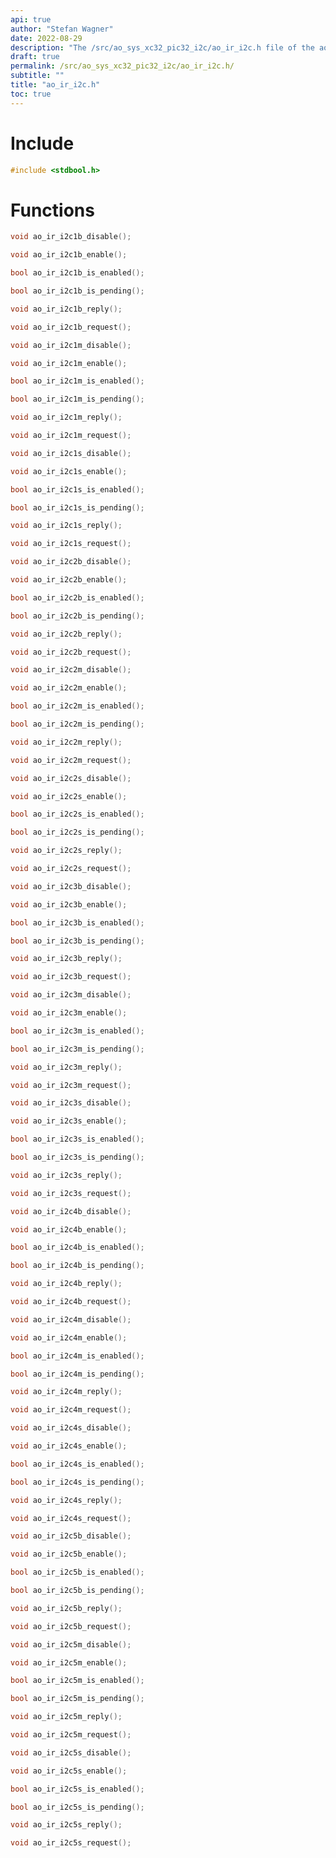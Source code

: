 ```yaml
---
api: true
author: "Stefan Wagner"
date: 2022-08-29
description: "The /src/ao_sys_xc32_pic32_i2c/ao_ir_i2c.h file of the ao real-time operating system."
draft: true
permalink: /src/ao_sys_xc32_pic32_i2c/ao_ir_i2c.h/
subtitle: ""
title: "ao_ir_i2c.h"
toc: true
---
```


# Include

```c
#include <stdbool.h>
```

# Functions

```c
void ao_ir_i2c1b_disable();
```

```c
void ao_ir_i2c1b_enable();
```

```c
bool ao_ir_i2c1b_is_enabled();
```

```c
bool ao_ir_i2c1b_is_pending();
```

```c
void ao_ir_i2c1b_reply();
```

```c
void ao_ir_i2c1b_request();
```

```c
void ao_ir_i2c1m_disable();
```

```c
void ao_ir_i2c1m_enable();
```

```c
bool ao_ir_i2c1m_is_enabled();
```

```c
bool ao_ir_i2c1m_is_pending();
```

```c
void ao_ir_i2c1m_reply();
```

```c
void ao_ir_i2c1m_request();
```

```c
void ao_ir_i2c1s_disable();
```

```c
void ao_ir_i2c1s_enable();
```

```c
bool ao_ir_i2c1s_is_enabled();
```

```c
bool ao_ir_i2c1s_is_pending();
```

```c
void ao_ir_i2c1s_reply();
```

```c
void ao_ir_i2c1s_request();
```

```c
void ao_ir_i2c2b_disable();
```

```c
void ao_ir_i2c2b_enable();
```

```c
bool ao_ir_i2c2b_is_enabled();
```

```c
bool ao_ir_i2c2b_is_pending();
```

```c
void ao_ir_i2c2b_reply();
```

```c
void ao_ir_i2c2b_request();
```

```c
void ao_ir_i2c2m_disable();
```

```c
void ao_ir_i2c2m_enable();
```

```c
bool ao_ir_i2c2m_is_enabled();
```

```c
bool ao_ir_i2c2m_is_pending();
```

```c
void ao_ir_i2c2m_reply();
```

```c
void ao_ir_i2c2m_request();
```

```c
void ao_ir_i2c2s_disable();
```

```c
void ao_ir_i2c2s_enable();
```

```c
bool ao_ir_i2c2s_is_enabled();
```

```c
bool ao_ir_i2c2s_is_pending();
```

```c
void ao_ir_i2c2s_reply();
```

```c
void ao_ir_i2c2s_request();
```

```c
void ao_ir_i2c3b_disable();
```

```c
void ao_ir_i2c3b_enable();
```

```c
bool ao_ir_i2c3b_is_enabled();
```

```c
bool ao_ir_i2c3b_is_pending();
```

```c
void ao_ir_i2c3b_reply();
```

```c
void ao_ir_i2c3b_request();
```

```c
void ao_ir_i2c3m_disable();
```

```c
void ao_ir_i2c3m_enable();
```

```c
bool ao_ir_i2c3m_is_enabled();
```

```c
bool ao_ir_i2c3m_is_pending();
```

```c
void ao_ir_i2c3m_reply();
```

```c
void ao_ir_i2c3m_request();
```

```c
void ao_ir_i2c3s_disable();
```

```c
void ao_ir_i2c3s_enable();
```

```c
bool ao_ir_i2c3s_is_enabled();
```

```c
bool ao_ir_i2c3s_is_pending();
```

```c
void ao_ir_i2c3s_reply();
```

```c
void ao_ir_i2c3s_request();
```

```c
void ao_ir_i2c4b_disable();
```

```c
void ao_ir_i2c4b_enable();
```

```c
bool ao_ir_i2c4b_is_enabled();
```

```c
bool ao_ir_i2c4b_is_pending();
```

```c
void ao_ir_i2c4b_reply();
```

```c
void ao_ir_i2c4b_request();
```

```c
void ao_ir_i2c4m_disable();
```

```c
void ao_ir_i2c4m_enable();
```

```c
bool ao_ir_i2c4m_is_enabled();
```

```c
bool ao_ir_i2c4m_is_pending();
```

```c
void ao_ir_i2c4m_reply();
```

```c
void ao_ir_i2c4m_request();
```

```c
void ao_ir_i2c4s_disable();
```

```c
void ao_ir_i2c4s_enable();
```

```c
bool ao_ir_i2c4s_is_enabled();
```

```c
bool ao_ir_i2c4s_is_pending();
```

```c
void ao_ir_i2c4s_reply();
```

```c
void ao_ir_i2c4s_request();
```

```c
void ao_ir_i2c5b_disable();
```

```c
void ao_ir_i2c5b_enable();
```

```c
bool ao_ir_i2c5b_is_enabled();
```

```c
bool ao_ir_i2c5b_is_pending();
```

```c
void ao_ir_i2c5b_reply();
```

```c
void ao_ir_i2c5b_request();
```

```c
void ao_ir_i2c5m_disable();
```

```c
void ao_ir_i2c5m_enable();
```

```c
bool ao_ir_i2c5m_is_enabled();
```

```c
bool ao_ir_i2c5m_is_pending();
```

```c
void ao_ir_i2c5m_reply();
```

```c
void ao_ir_i2c5m_request();
```

```c
void ao_ir_i2c5s_disable();
```

```c
void ao_ir_i2c5s_enable();
```

```c
bool ao_ir_i2c5s_is_enabled();
```

```c
bool ao_ir_i2c5s_is_pending();
```

```c
void ao_ir_i2c5s_reply();
```

```c
void ao_ir_i2c5s_request();
```

